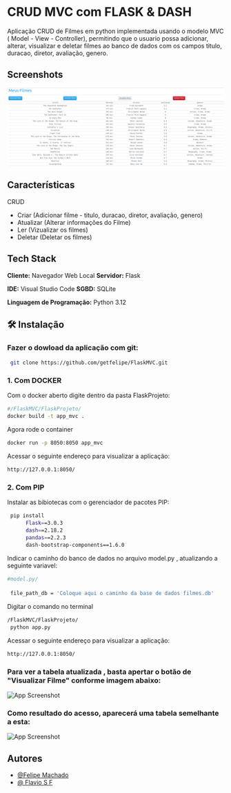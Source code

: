 # CRUD MVC com FLASK & DASH

Aplicação CRUD de Filmes em python implementada usando o modelo MVC ( Model - View - Controller), permitindo que o usuario possa adicionar, alterar, visualizar e deletar filmes ao banco de dados com os campos titulo, duracao, diretor, avaliação, genero.

## Screenshots

![App Screenshot](https://github.com/getfelipe/FlaskMVC/blob/main/mvc_filmes.png)

## Características

CRUD

- Criar (Adicionar filme - titulo, duracao, diretor, avaliação, genero)
- Atualizar (Alterar informações do Filme)
- Ler (Vizualizar os filmes)
- Deletar (Deletar os filmes)

## Tech Stack

**Cliente:** Navegador Web Local
**Servidor:** Flask

**IDE:** Visual Studio Code
**SGBD:** SQLite

**Linguagem de Programação:** Python 3.12

## 🛠 Instalação

### Fazer o dowload da aplicação com git:

```bash
 git clone https://github.com/getfelipe/FlaskMVC.git
```

### 1. Com DOCKER

Com o docker aberto digite dentro da pasta FlaskProjeto:

```bash
#/FlaskMVC/FlaskProjeto/
docker build -t app_mvc .
```

Agora rode o container

```bash
docker run -p 8050:8050 app_mvc
```

Acessar o seguinte endereço para visualizar a aplicação:

```bash
http://127.0.0.1:8050/
```

### 2. Com PIP

Instalar as bibiotecas com o gerenciador de pacotes PIP:

```bash
 pip install
      Flask==3.0.3
      dash==2.18.2
      pandas==2.2.3
      dash-bootstrap-components==1.6.0
```

Indicar o caminho do banco de dados no arquivo model.py , atualizando a seguinte variavel:

```bash
#model.py/

 file_path_db = 'Coloque aqui o caminho da base de dados filmes.db'
```

Digitar o comando no terminal

```bash
/FlaskMVC/FlaskProjeto/
 python app.py
```

Acessar o seguinte endereço para visualizar a aplicação:

```bash
http://127.0.0.1:8050/
```

### Para ver a tabela atualizada , basta apertar o botão de "Visualizar Filme" conforme imagem abaixo:

![App Screenshot](https://i.ibb.co/L6dKj4c/Screenshot-from-2024-11-22-21-22-24.png)

### Como resultado do acesso, aparecerá uma tabela semelhante a esta:

![App Screenshot](https://i.ibb.co/rbBQfm4/Screenshot-from-2024-11-22-21-39-48.png)

## Autores

- [@Felipe Machado](https://github.com/getfelipe)
- [@ Flavio S F](https://github.com/flavionesz)
